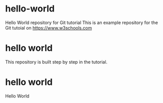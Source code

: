 # hello-world
Hello World repository for Git tutorial
This is an example repository for the Git tutoial on https://www.w3schools.com
# hello world
This repository is built step by step in the tutorial.
# hello world
Hello World
